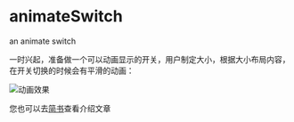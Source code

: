 # animateSwitch
an animate switch

一时兴起，准备做一个可以动画显示的开关，用户制定大小，根据大小布局内容，在开关切换的时候会有平滑的动画：

![动画效果](http://upload-images.jianshu.io/upload_images/662664-dd54dc6df6553ed4.gif?imageMogr2/auto-orient/strip)

您也可以去[简书](http://www.jianshu.com/p/3f7c3461d2db)查看介绍文章
